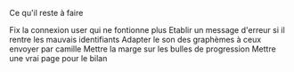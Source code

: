 Ce qu'il reste à faire

Fix la connexion user qui ne fontionne plus
Etablir un message d'erreur si il rentre les mauvais identifiants
Adapter le son des graphèmes à ceux envoyer par camille
Mettre la marge sur les bulles de progression
Mettre une vrai page pour le bilan